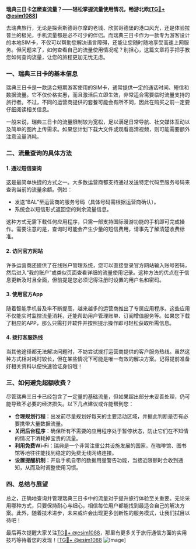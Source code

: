 **瑞典三日卡怎麽查流量？——轻松掌握流量使用情况，畅游北欧[[TG💪+ @esim1088](https://t.me/s/esim1088)]**

去瑞典旅行，无论是探索斯德哥尔摩的老城、欣赏哥德堡的港口风光，还是体验拉普兰的极光，手机流量都是必不可少的伴侣。而瑞典三日卡作为一款专为游客设计的本地SIM卡，不仅可以帮助您解决语言障碍，还能让您随时随地享受高速上网服务。但问题来了，如何查看自己的流量使用情况呢？别担心，这篇文章将手把手教您如何查询流量，让您的旅程更加无忧无虑。

### 一、瑞典三日卡的基本信息

瑞典三日卡是一款适合短期游客使用的SIM卡，通常提供一定的通话时间、短信和数据流量。它不仅价格实惠，而且激活后立即生效，非常适合需要临时流量支持的旅行者。不过，不同的运营商提供的套餐可能会有所不同，因此在购买之前一定要仔细阅读相关信息。

一般来说，瑞典三日卡的流量限制较为宽松，足以满足日常导航、社交媒体互动以及简单的图片上传需求。如果您计划下载大文件或观看高清视频，则可能需要额外注意流量消耗。

### 二、流量查询的具体方法

#### 1. **通过短信查询**
这是最简单快捷的方式之一。大多数运营商都支持通过发送特定代码至服务号码来查询当前的流量余额。例如：

- 发送“BAL”至运营商的服务号码（具体号码需根据运营商确认）。
- 系统会以短信形式返回您的剩余流量信息。

这种方式无需下载任何应用程序，只需一部支持国际漫游功能的手机即可完成操作。需要注意的是，查询时可能会产生少量的短信费用，请事先了解清楚收费标准。

#### 2. **访问官方网站**
许多运营商还提供了在线账户管理系统，您可以直接登录官方网站输入账号密码，然后进入“我的账户”或类似页面查看详细的流量使用记录。这种方法的优点在于信息更新及时且全面，但前提是您必须记得注册时设置的用户名和密码。

#### 3. **使用官方App**
随着智能手机普及率不断提高，越来越多的运营商推出了专属应用程序。这些应用不仅能实时监控流量消耗，还能帮助用户管理账单、订阅增值服务等。如果您下载了相应的APP，那么只需打开软件并按照提示操作即可轻松获取所需信息。

#### 4. **拨打客服热线**
当其他途径都无法解决问题时，不妨尝试拨打运营商提供的客户服务热线。虽然这种方式相对耗时较长，但在某些情况下可能是唯一有效的解决方案。记得提前准备好相关资料以便快速验证身份哦！

### 三、如何避免超额收费？

尽管瑞典三日卡已经包含了一定量的基础流量，但如果超出部分未妥善处理，仍可能导致不必要的经济损失。以下几点建议或许能帮到您：

- **合理规划行程**：出发前尽量规划好每天的主要活动区域，并据此判断是否有必要携带大量数据流量。
- **关闭后台程序**：确保所有不需要的应用程序处于暂停状态，防止它们在不知情的情况下消耗掉宝贵的流量。
- **利用免费Wi-Fi**：瑞典是一个非常注重公共设施发展的国家，在咖啡馆、图书馆等地往往能找到稳定的免费无线网络连接。
- **设置提醒机制**：开启手机自带的数据用量警告功能，当接近限额时会收到通知，从而及时调整使用习惯。

### 四、总结与展望

总之，正确地查询并管理瑞典三日卡中的流量对于提升旅行体验至关重要。无论采用哪种方式，只要保持耐心与细心，相信每位用户都能找到最适合自己的解决方案。此外，随着技术进步，未来或许会出现更多创新性的服务模式，让我们拭目以待吧！

最后再次提醒大家关注[TG💪+ @esim1088](https://t.me/s/esim1088)，那里有更多关于旅行通信方面的实用技巧等待着您的发现！[[TG💪+ @esim1088](https://t.me/s/esim1088) ![Image](https://i.postimg.cc/4NQfJmqS/Snipaste-2025-05-13-00-14-12.png)]